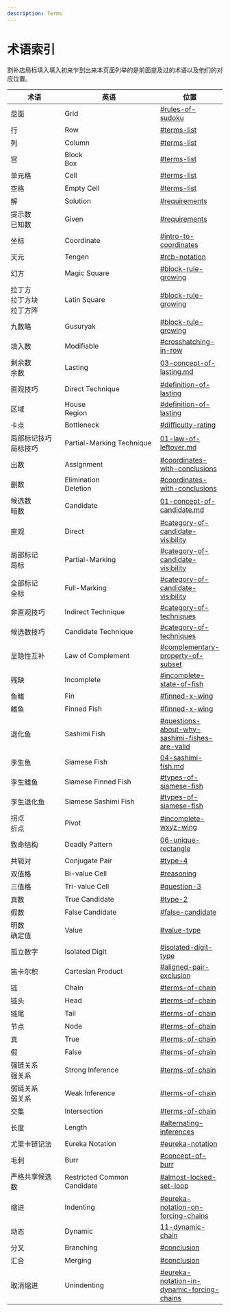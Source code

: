 ```yaml
---
description: Terms
---
```


# 术语索引

割补店局标填入填入初来乍到出来本页面列举的是前面提及过的术语以及他们的对应位置。

<table><thead><tr><th width="188">术语</th><th width="298">英语</th><th>位置</th></tr></thead><tbody><tr><td>盘面</td><td>Grid</td><td><a data-mention href="../#rules-of-sudoku">#rules-of-sudoku</a></td></tr><tr><td>行</td><td>Row</td><td><a data-mention href="../#terms-list">#terms-list</a></td></tr><tr><td>列</td><td>Column</td><td><a data-mention href="../#terms-list">#terms-list</a></td></tr><tr><td>宫</td><td>Block<br>Box</td><td><a data-mention href="../#terms-list">#terms-list</a></td></tr><tr><td>单元格</td><td>Cell</td><td><a data-mention href="../#terms-list">#terms-list</a></td></tr><tr><td>空格</td><td>Empty Cell</td><td><a data-mention href="../#terms-list">#terms-list</a></td></tr><tr><td>解</td><td>Solution</td><td><a data-mention href="../#requirements">#requirements</a></td></tr><tr><td>提示数<br>已知数</td><td>Given</td><td><a data-mention href="../#requirements">#requirements</a></td></tr><tr><td>坐标</td><td>Coordinate</td><td><a data-mention href="../sudoku-basics/02-coordinate.md#intro-to-coordinates">#intro-to-coordinates</a></td></tr><tr><td>天元</td><td>Tengen</td><td><a data-mention href="../sudoku-basics/02-coordinate.md#rcb-notation">#rcb-notation</a></td></tr><tr><td>幻方</td><td>Magic Square</td><td><a data-mention href="../sudoku-basics/03-history-of-sudoku.md#block-rule-growing">#block-rule-growing</a></td></tr><tr><td>拉丁方<br>拉丁方块<br>拉丁方阵</td><td>Latin Square</td><td><a data-mention href="../sudoku-basics/03-history-of-sudoku.md#block-rule-growing">#block-rule-growing</a></td></tr><tr><td>九数略</td><td>Gusuryak</td><td><a data-mention href="../sudoku-basics/03-history-of-sudoku.md#block-rule-growing">#block-rule-growing</a></td></tr><tr><td>填入数</td><td>Modifiable</td><td><a data-mention href="../direct-technique/01-crosshatching.md#crosshatching-in-row">#crosshatching-in-row</a></td></tr><tr><td>剩余数<br>余数</td><td>Lasting</td><td><a data-mention href="../direct-technique/03-concept-of-lasting.md">03-concept-of-lasting.md</a></td></tr><tr><td>直观技巧</td><td>Direct Technique</td><td><a data-mention href="../direct-technique/03-concept-of-lasting.md#definition-of-lasting">#definition-of-lasting</a></td></tr><tr><td>区域</td><td>House<br>Region</td><td><a data-mention href="../direct-technique/03-concept-of-lasting.md#definition-of-lasting">#definition-of-lasting</a></td></tr><tr><td>卡点</td><td>Bottleneck</td><td><a data-mention href="../direct-technique/03-concept-of-lasting.md#difficulty-rating">#difficulty-rating</a></td></tr><tr><td>局部标记技巧<br>局标技巧</td><td>Partial-Marking Technique</td><td><a data-mention href="../partial-marking-technique/01-law-of-leftover.md">01-law-of-leftover.md</a></td></tr><tr><td>出数</td><td>Assignment</td><td><a data-mention href="../partial-marking-technique/03-direct-subset/01-direct-hidden-subset.md#coordinates-with-conclusions">#coordinates-with-conclusions</a></td></tr><tr><td>删数</td><td>Elimination<br>Deletion</td><td><a data-mention href="../partial-marking-technique/03-direct-subset/01-direct-hidden-subset.md#coordinates-with-conclusions">#coordinates-with-conclusions</a></td></tr><tr><td>候选数<br>暗数</td><td>Candidate</td><td><a data-mention href="../candidate-technique-basics/01-concept-of-candidate.md">01-concept-of-candidate.md</a></td></tr><tr><td>直观</td><td>Direct</td><td><a data-mention href="../candidate-technique-basics/01-concept-of-candidate.md#category-of-candidate-visibility">#category-of-candidate-visibility</a></td></tr><tr><td>局部标记<br>局标</td><td>Partial-Marking</td><td><a data-mention href="../candidate-technique-basics/01-concept-of-candidate.md#category-of-candidate-visibility">#category-of-candidate-visibility</a></td></tr><tr><td>全部标记<br>全标</td><td>Full-Marking</td><td><a data-mention href="../candidate-technique-basics/01-concept-of-candidate.md#category-of-candidate-visibility">#category-of-candidate-visibility</a></td></tr><tr><td>非直观技巧</td><td>Indirect Technique</td><td><a data-mention href="../candidate-technique-basics/01-concept-of-candidate.md#category-of-techniques">#category-of-techniques</a></td></tr><tr><td>候选数技巧</td><td>Candidate Technique</td><td><a data-mention href="../candidate-technique-basics/01-concept-of-candidate.md#category-of-techniques">#category-of-techniques</a></td></tr><tr><td>显隐性互补</td><td>Law of Complement</td><td><a data-mention href="../candidate-technique-basics/02-looking-of-direct-and-partial-marking-techniques-in-full-marking-grids.md#complementary-property-of-subset">#complementary-property-of-subset</a></td></tr><tr><td>残缺</td><td>Incomplete</td><td><a data-mention href="../candidate-technique-basics/03-normal-fish/01-reasoning-of-normal-fish.md#incomplete-state-of-fish">#incomplete-state-of-fish</a></td></tr><tr><td>鱼鳍</td><td>Fin</td><td><a data-mention href="../candidate-technique-basics/03-normal-fish/02-finned-fish.md#finned-x-wing">#finned-x-wing</a></td></tr><tr><td>鳍鱼</td><td>Finned Fish</td><td><a data-mention href="../candidate-technique-basics/03-normal-fish/02-finned-fish.md#finned-x-wing">#finned-x-wing</a></td></tr><tr><td>退化鱼</td><td>Sashimi Fish</td><td><a data-mention href="../candidate-technique-basics/03-normal-fish/03-sashimi-fish.md#questions-about-why-sashimi-fishes-are-valid">#questions-about-why-sashimi-fishes-are-valid</a></td></tr><tr><td>孪生鱼</td><td>Siamese Fish</td><td><a data-mention href="../candidate-technique-basics/03-normal-fish/04-sashimi-fish.md">04-sashimi-fish.md</a></td></tr><tr><td>孪生鳍鱼</td><td>Siamese Finned Fish</td><td><a data-mention href="../candidate-technique-basics/03-normal-fish/04-sashimi-fish.md#types-of-siamese-fish">#types-of-siamese-fish</a></td></tr><tr><td>孪生退化鱼</td><td>Siamese Sashimi Fish</td><td><a data-mention href="../candidate-technique-basics/03-normal-fish/04-sashimi-fish.md#types-of-siamese-fish">#types-of-siamese-fish</a></td></tr><tr><td>拐点<br>折点</td><td>Pivot</td><td><a data-mention href="../candidate-technique-basics/04-regular-wings/02-incomplete-regular-wings.md#incomplete-wxyz-wing">#incomplete-wxyz-wing</a></td></tr><tr><td>致命结构</td><td>Deadly Pattern</td><td><a data-mention href="../candidate-technique-basics/06-unique-rectangle/">06-unique-rectangle</a></td></tr><tr><td>共轭对</td><td>Conjugate Pair</td><td><a data-mention href="../candidate-technique-basics/06-unique-rectangle/02-subtypes-of-unique-rectangle.md#type-4">#type-4</a></td></tr><tr><td>双值格</td><td>Bi-value Cell</td><td><a data-mention href="../candidate-technique-basics/10-bivalue-universal-grave/01-reasoning-of-bivalue-universal-grave.md#reasoning">#reasoning</a></td></tr><tr><td>三值格</td><td>Tri-value Cell</td><td><a data-mention href="../candidate-technique-basics/10-bivalue-universal-grave/01-reasoning-of-bivalue-universal-grave.md#question-3">#question-3</a></td></tr><tr><td>真数</td><td>True Candidate</td><td><a data-mention href="../candidate-technique-basics/10-bivalue-universal-grave/02-other-types-of-bivalue-universal-grave.md#type-2">#type-2</a></td></tr><tr><td>假数</td><td>False Candidate</td><td><a data-mention href="../candidate-technique-basics/10-bivalue-universal-grave/02-other-types-of-bivalue-universal-grave.md#false-candidate">#false-candidate</a></td></tr><tr><td>明数<br>确定值</td><td>Value</td><td><a data-mention href="../candidate-technique-basics/11-almost-locked-candidates.md#value-type">#value-type</a></td></tr><tr><td>孤立数字</td><td>Isolated Digit</td><td><a data-mention href="../candidate-technique-basics/12-sue-de-coq.md#isolated-digit-type">#isolated-digit-type</a></td></tr><tr><td>笛卡尔积</td><td>Cartesian Product</td><td><a data-mention href="../candidate-technique-basics/15-aligned-exclusion.md#aligned-pair-exclusion">#aligned-pair-exclusion</a></td></tr><tr><td>链</td><td>Chain</td><td><a data-mention href="../chain-theory/01-two-strong-link-chain.md#terms-of-chain">#terms-of-chain</a></td></tr><tr><td>链头</td><td>Head</td><td><a data-mention href="../chain-theory/01-two-strong-link-chain.md#terms-of-chain">#terms-of-chain</a></td></tr><tr><td>链尾</td><td>Tail</td><td><a data-mention href="../chain-theory/01-two-strong-link-chain.md#terms-of-chain">#terms-of-chain</a></td></tr><tr><td>节点</td><td>Node</td><td><a data-mention href="../chain-theory/01-two-strong-link-chain.md#terms-of-chain">#terms-of-chain</a></td></tr><tr><td>真</td><td>True</td><td><a data-mention href="../chain-theory/01-two-strong-link-chain.md#terms-of-chain">#terms-of-chain</a></td></tr><tr><td>假</td><td>False</td><td><a data-mention href="../chain-theory/01-two-strong-link-chain.md#terms-of-chain">#terms-of-chain</a></td></tr><tr><td>强链关系<br>强关系</td><td>Strong Inference</td><td><a data-mention href="../chain-theory/01-two-strong-link-chain.md#terms-of-chain">#terms-of-chain</a></td></tr><tr><td>弱链关系<br>弱关系</td><td>Weak Inference</td><td><a data-mention href="../chain-theory/01-two-strong-link-chain.md#terms-of-chain">#terms-of-chain</a></td></tr><tr><td>交集</td><td>Intersection</td><td><a data-mention href="../chain-theory/01-two-strong-link-chain.md#terms-of-chain">#terms-of-chain</a></td></tr><tr><td>长度</td><td>Length</td><td><a data-mention href="../chain-theory/01-two-strong-link-chain.md#alternating-inferences">#alternating-inferences</a></td></tr><tr><td>尤里卡链记法</td><td>Eureka Notation</td><td><a data-mention href="../chain-theory/02-x-chain-and-multidigit-chain/01-definition-of-x-chain-and-multidigit-chain.md#eureka-notation">#eureka-notation</a></td></tr><tr><td>毛刺</td><td>Burr</td><td><a data-mention href="../chain-theory/06-burred-subset-chain.md#concept-of-burr">#concept-of-burr</a></td></tr><tr><td>严格共享候选数</td><td>Restricted Common Candidate</td><td><a data-mention href="../chain-theory/09-loop/03-grouped-loop.md#almost-locked-set-loop">#almost-locked-set-loop</a></td></tr><tr><td>缩进</td><td>Indenting</td><td><a data-mention href="../chain-theory/10-forcing-chains/01-reasoning-of-forcing-chains.md#eureka-notation-on-forcing-chains">#eureka-notation-on-forcing-chains</a></td></tr><tr><td>动态</td><td>Dynamic</td><td><a data-mention href="../chain-theory/11-dynamic-chain/">11-dynamic-chain</a></td></tr><tr><td>分叉</td><td>Branching</td><td><a data-mention href="../chain-theory/11-dynamic-chain/01-reasoning-of-dynamic-chain.md#conclusion">#conclusion</a></td></tr><tr><td>汇合</td><td>Merging</td><td><a data-mention href="../chain-theory/11-dynamic-chain/01-reasoning-of-dynamic-chain.md#conclusion">#conclusion</a></td></tr><tr><td>取消缩进</td><td>Unindenting</td><td><a data-mention href="../chain-theory/11-dynamic-chain/02-dynamic-forcing-chains.md#eureka-notation-in-dynamic-forcing-chains">#eureka-notation-in-dynamic-forcing-chains</a></td></tr></tbody></table>
